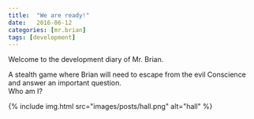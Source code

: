 ```yaml
---
title:  "We are ready!"
date:   2016-06-12
categories: [mr.brian]
tags: [development]
---
```

Welcome to the development diary of Mr. Brian.

A stealth game where Brian will need to escape from the evil Conscience and answer an important question.  
Who am I?

{% include img.html src="images/posts/hall.png" alt="hall" %}
<!--end-preview-->
